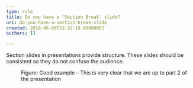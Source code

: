 ```yaml
---
type: rule
title: Do you have a 'Section Break' slide?
uri: do-you-have-a-section-break-slide
created: 2010-06-08T23:32:19.0000000Z
authors: []

---
```



Section slides in presentations provide structure. These slides should be consistent so they do not confuse the audience.
<dl>    <dt><img alt="" class="ms-rteCustom-ImageArea" src="/Communication/RulesToBetterPowerpointPresentations/PublishingImages/CoverSlide.jpg"> </dt>
    <dd class="ms-rteCustom-FigureGood">Figure&#58; Good example – This is very clear that we are up to part 2 of the presentation </dd></dl>
